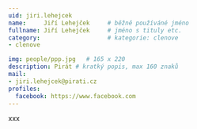 ```yaml
---
uid: jiri.lehejcek
name:     Jiří Lehejček  	# běžně používáné jméno
fullname: Jiří Lehejček  	# jméno s tituly etc.
category:                   # kategorie: clenove
- clenove

img: people/ppp.jpg   # 165 x 220
description: Pirát # kratký popis, max 160 znaků
mail:
- jiri.lehejcek@pirati.cz
profiles:
  facebook: https://www.facebook.com
---
```


xxx
